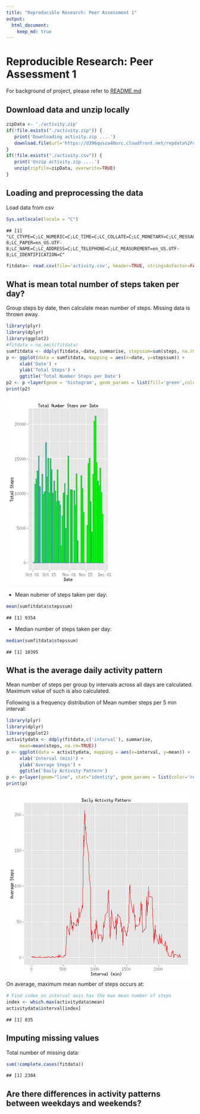 ```yaml
---
title: "Reproducible Research: Peer Assessment 1"
output: 
  html_document:
    keep_md: true
---
```


# Reproducible Research: Peer Assessment 1
For background of project, please refer to [README.md](https://github.com/linearregression/RepData_PeerAssessment1/blob/master/README.md)

## Download data and unzip locally

```r
zipData <- './activity.zip'
if(!file.exists("./activity.zip")) {
   print('Downloading activity.zip ....')   
   download.file(url='https://d396qusza40orc.cloudfront.net/repdata%2Fdata%2Factivity.zip', destfile=zipData, method='curl')
}
if(!file.exists("./activity.csv")) {
   print('Unzip activity.zip ....')  
   unzip(zipfile=zipData, overwrite=TRUE)
}
```
## Loading and preprocessing the data
Load data from csv

```r
Sys.setlocale(locale = "C")
```

```
## [1] "LC_CTYPE=C;LC_NUMERIC=C;LC_TIME=C;LC_COLLATE=C;LC_MONETARY=C;LC_MESSAGES=en_US.UTF-8;LC_PAPER=en_US.UTF-8;LC_NAME=C;LC_ADDRESS=C;LC_TELEPHONE=C;LC_MEASUREMENT=en_US.UTF-8;LC_IDENTIFICATION=C"
```

```r
fitdata<- read.csv(file='activity.csv', header=TRUE, stringsAsFactor=FALSE, na.strings = "NA", colClasses=c("integer", "Date", "integer"))
```
## What is mean total number of steps taken per day?
Group steps by date, then calculate mean number of steps.
Missing data is thrown away.

```r
library(plyr)
library(dplyr)
library(ggplot2)
#fitdata <-na.omit(fitdata)
sumfitdata <- ddply(fitdata,~date, summarise, stepssum=sum(steps, na.rm=TRUE)) 
p <- ggplot(data = sumfitdata, mapping = aes(x=date, y=stepssum)) +
     xlab('Date') +
     ylab('Total Steps') +
     ggtitle('Total Number Steps per Date')
p2 <- p +layer(geom = 'histogram', geom_params = list(fill='green',color = 'steelblue'), stat = 'identity', stat_params = list(binwidth=5))
print(p2)
```

![plot of chunk stepsum](figure/stepsum.png) 
 - Mean nubmer of steps taken per day:

```r
mean(sumfitdata$stepssum)
```

```
## [1] 9354
```
 - Median number of steps taken per day:


```r
median(sumfitdata$stepssum)
```

```
## [1] 10395
```

## What is the average daily activity pattern

Mean number of steps per group by intervals across all days are calculated.
Maximum value of such is also calculated. 

Following is a frequency distribution of Mean number steps per 5 min interval:


```r
library(plyr)
library(dplyr)
library(ggplot2)
activitydata <- ddply(fitdata,c('interval'), summarise, 
     mean=mean(steps, na.rm=TRUE)) 
p <- ggplot(data = activitydata, mapping = aes(x=interval, y=mean)) +
     xlab('Interval (min)') +
     ylab('Average Steps') +
     ggtitle('Daily Activity Pattern') 
p <- p+layer(geom="line", stat="identity", geom_params = list(color='red'))
print(p)
```

![plot of chunk dailyactvity](figure/dailyactvity.png) 
On average, maximum mean number of steps occurs at:


```r
# Find index on interval axis has the max mean number of steps
index <- which.max(activitydata$mean)
activitydata$interval[index]
```

```
## [1] 835
```

## Imputing missing values

Total number of missing data:


```r
sum(!complete.cases(fitdata))
```

```
## [1] 2304
```

## Are there differences in activity patterns between weekdays and weekends?

```r

```

